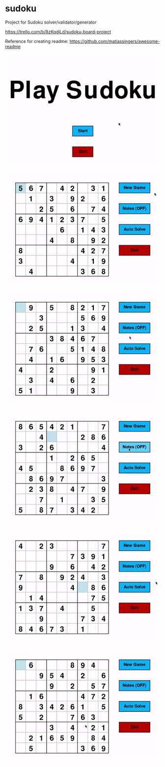 # sudoku
Project for Sudoku solver/validator/generator
 
https://trello.com/b/8zKqdjLd/sudoku-board-project


Reference for creating readme: https://github.com/matiassingers/awesome-readme

![](https://github.com/jordantiu/sudoku/blob/master/images/menu.gif)

![](https://github.com/jordantiu/sudoku/blob/master/images/new_game.gif)

![](https://github.com/jordantiu/sudoku/blob/master/images/auto_solver.gif)

![](https://github.com/jordantiu/sudoku/blob/master/images/hints.gif)

![](https://github.com/jordantiu/sudoku/blob/master/images/input.gif)

![](https://github.com/jordantiu/sudoku/blob/master/images/movement.gif)
